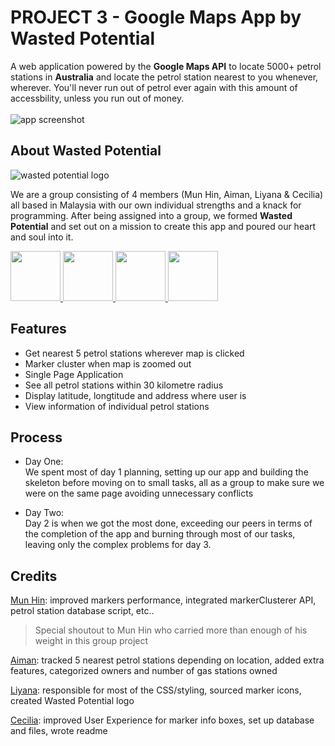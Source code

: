 # PROJECT 3 - Google Maps App by Wasted Potential
A web application powered by the **Google Maps API** to locate 5000+ petrol stations in **Australia** and locate the petrol station nearest to you whenever, wherever. You'll never run out of petrol ever again with this amount of accessbility, unless you run out of money.\
\
![app screenshot](https://raw.git.generalassemb.ly/codececiliacode/SEI-Project03/master/public/img/project03-ss.png?token=AAAKRDKM5Q66DAHHZM4J6B3CXZORS)

## About Wasted Potential
![wasted potential logo](https://raw.git.generalassemb.ly/codececiliacode/SEI-Project03/master/public/img/wasted%20potential.png?token=AAAKRDNKCRXF6PD2R56Z4LDCXVMC6)

We are a group consisting of 4 members (Mun Hin, Aiman, Liyana & Cecilia) all based in Malaysia with our own individual strengths and a knack for programming. After being assigned into a group, we formed **Wasted Potential** and set out on a mission to create this app and poured our heart and soul into it. 

<a href="https://git.generalassemb.ly/obh555">
<img src="https://avatars.git.generalassemb.ly/u/42971" width="80px">
</a>
<a href="https://git.generalassemb.ly/aimanskie">
<img src="https://avatars.git.generalassemb.ly/u/42986" width="80px">
</a>
<a href="https://git.generalassemb.ly/heartslee">
<img src="https://avatars.git.generalassemb.ly/u/42970" width="80px">
</a>
<a href="https://git.generalassemb.ly/codececiliacode">
<img src="https://avatars.git.generalassemb.ly/u/43149" width="80px">
</a>

## Features
- Get nearest 5 petrol stations wherever map is clicked
- Marker cluster when map is zoomed out
- Single Page Application
- See all petrol stations within 30 kilometre radius
- Display latitude, longtitude and address where user is 
- View information of individual petrol stations

## Process
- Day One: \
 We spent most of day 1 planning, setting up our app and building the skeleton before moving on to small tasks, all as a group to make sure we were on the same page avoiding unnecessary conflicts

- Day Two: \
Day 2 is when we got the most done, exceeding our peers in terms of the completion of the app and burning through most of our tasks, leaving only the complex problems for day 3.

## Credits
<a href="https://git.generalassemb.ly/obh555">Mun Hin</a>: improved markers performance, integrated markerClusterer API, petrol station database script, etc..
> Special shoutout to Mun Hin who carried more than enough of his weight in this group project

<a href="https://git.generalassemb.ly/aimanskie">Aiman</a>: tracked 5 nearest petrol stations depending on location, added extra features, categorized owners and number of gas stations owned

<a href="https://git.generalassemb.ly/heartslee">Liyana</a>: responsible for most of the CSS/styling, sourced marker icons, created Wasted Potential logo

<a href="https://git.generalassemb.ly/codececiliacode">Cecilia</a>: improved User Experience for marker info boxes, set up database and files, wrote readme
